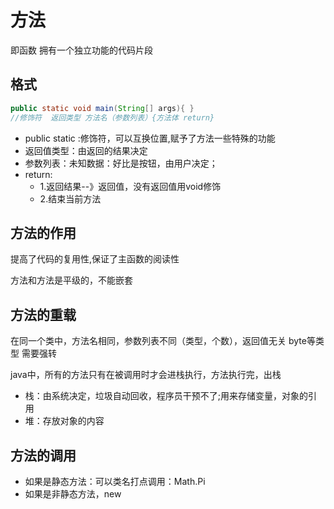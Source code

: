 # 方法
即函数  拥有一个独立功能的代码片段

## 格式
```java
public static void main(String[] args){ }
//修饰符  返回类型 方法名（参数列表）{方法体 return}
```
- public static :修饰符，可以互换位置,赋予了方法一些特殊的功能
- 返回值类型：由返回的结果决定
- 参数列表：未知数据：好比是按钮，由用户决定；
- return:
  - 1.返回结果--》返回值，没有返回值用void修饰
  - 2.结束当前方法	

## 方法的作用
提高了代码的复用性,保证了主函数的阅读性

方法和方法是平级的，不能嵌套

## 方法的重载
在同一个类中，方法名相同，参数列表不同（类型，个数），返回值无关
byte等类型  需要强转

java中，所有的方法只有在被调用时才会进栈执行，方法执行完，出栈

- 栈：由系统决定，垃圾自动回收，程序员干预不了;用来存储变量，对象的引用
- 堆：存放对象的内容

## 方法的调用
- 如果是静态方法：可以类名打点调用：Math.Pi
- 如果是非静态方法，new
